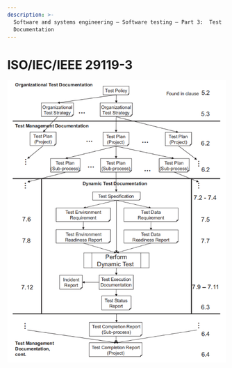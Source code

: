 ```yaml
---
description: >-
  Software and systems engineering — Software testing — Part 3:  Test
  Documentation
---
```


# ISO/IEC/IEEE 29119-3

![&#x6D4B;&#x8BD5;&#x6587;&#x6863;&#x4E4B;&#x95F4;&#x7684;&#x5C42;&#x6B21;&#x5173;&#x7CFB;](../../../../.gitbook/assets/image%20%28100%29.png)

